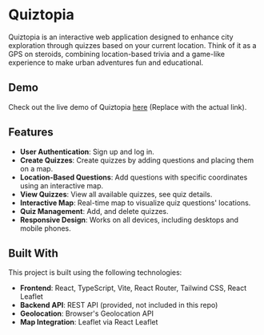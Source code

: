 # Quiztopia

Quiztopia is an interactive web application designed to enhance city exploration through quizzes based on your current location. Think of it as a GPS on steroids, combining location-based trivia and a game-like experience to make urban adventures fun and educational.

## Demo
Check out the live demo of Quiztopia [here](#) (Replace with the actual link).

## Features
- **User Authentication**: Sign up and log in.
- **Create Quizzes**: Create quizzes by adding questions and placing them on a map.
- **Location-Based Questions**: Add questions with specific coordinates using an interactive map.
- **View Quizzes**: View all available quizzes, see quiz details.
- **Interactive Map**: Real-time map to visualize quiz questions' locations.
- **Quiz Management**: Add, and delete quizzes.
- **Responsive Design**: Works on all devices, including desktops and mobile phones.

## Built With 

This project is built using the following technologies:

- **Frontend**: React, TypeScript, Vite, React Router, Tailwind CSS, React Leaflet
- **Backend API**: REST API (provided, not included in this repo)
- **Geolocation**: Browser's Geolocation API
- **Map Integration**: Leaflet via React Leaflet
